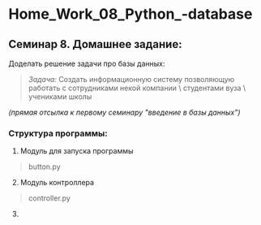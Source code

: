 # Home_Work_08_Python_-database
## Семинар 8. Домашнее задание:
Доделать решение задачи про базы данных:

>*Задача:*
    Создать информационную систему позволяющую работать с сотрудниками некой компании \ студентами вуза \ учениками школы

_(прямая отсылка к первому семинару "введение в базы данных")_

### Структура программы:
1. Модуль для запуска программы
>button.py

2. Модуль контроллера
>controller.py

3. 
